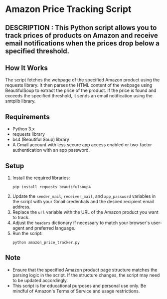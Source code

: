 <!DOCTYPE html>
<html lang="en">
<head>
    <meta charset="UTF-8">
    <meta name="viewport" content="width=device-width, initial-scale=1.0">
</head>
<body>
    <h1>Amazon Price Tracking Script</h1>

<h2>DESCRIPTION : This Python script allows you to track prices of products on Amazon and receive email notifications when the prices drop below a specified threshold.</h2>

<h2>How It Works</h2>
    <p>The script fetches the webpage of the specified Amazon product using the requests library.
    It then parses the HTML content of the webpage using BeautifulSoup to extract the price of the product.
    If the price is found and exceeds the specified threshold, it sends an email notification using the smtplib library.</p>

<h2>Requirements</h2>
    <ul>
        <li>Python 3.x</li>
        <li>requests library</li>
        <li>bs4 (Beautiful Soup) library</li>
        <li>A Gmail account with less secure app access enabled or two-factor authentication with an app password.</li>
    </ul>

  <h2>Setup</h2>
    <ol>
        <li>Install the required libraries:</li>
        <pre><code>pip install requests beautifulsoup4</code></pre>
        <li>Update the <code>sender_mail</code>, <code>receiver_mail</code>, and <code>app_password</code> variables in the script with your Gmail credentials and the desired recipient email address.</li>
        <li>Replace the <code>url</code> variable with the URL of the Amazon product you want to track.</li>
        <li>Adjust the <code>headers</code> dictionary if necessary to match your browser's user-agent and preferred language.</li>
        <li>Run the script:</li>
        <pre><code>python amazon_price_tracker.py</code></pre>
    </ol>

  <h2>Note</h2>
    <ul>
        <li>Ensure that the specified Amazon product page structure matches the parsing logic in the script. If the structure changes, the script may need to be updated accordingly.</li>
        <li>This script is for educational purposes and personal use only. Be mindful of Amazon's Terms of Service and usage restrictions.</li>
    </ul>
</body>
</html>
